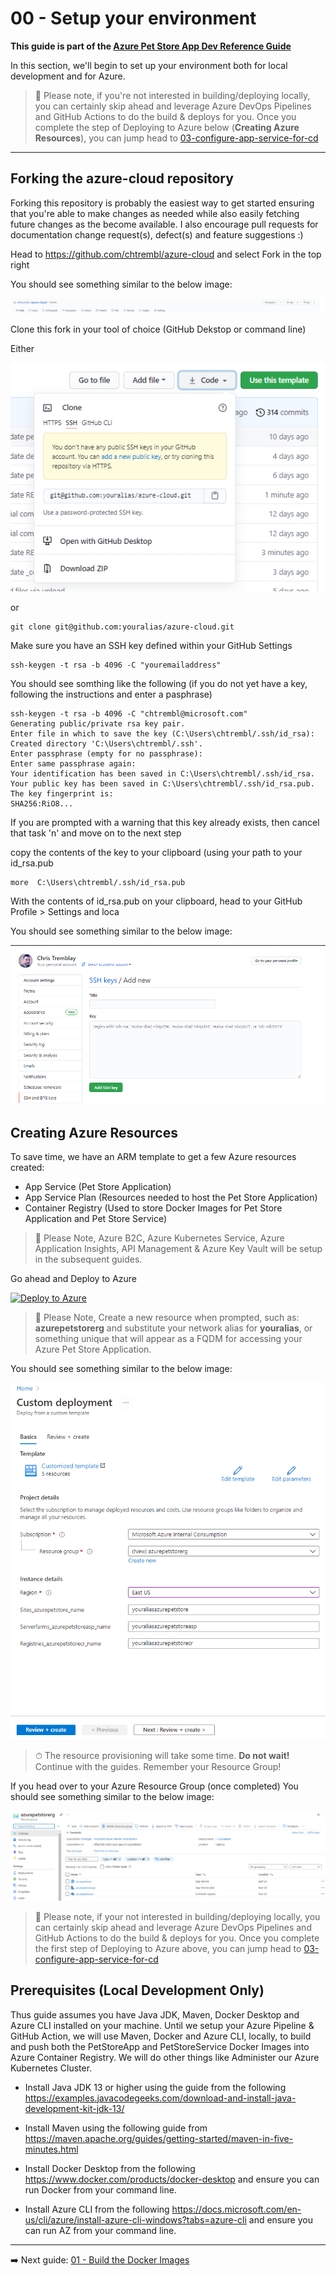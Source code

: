 

# 00 - Setup your environment

__This guide is part of the [Azure Pet Store App Dev Reference Guide](../README.md)__

In this section, we'll begin to set up your environment both for local development and for Azure.

> 📝 Please note, if you're not interested in building/deploying locally, you can certainly skip ahead and leverage Azure DevOps Pipelines and GitHub Actions to do the build & deploys for you. Once you complete the step of Deploying to Azure below (**Creating Azure Resources**), you can jump head to [03-configure-app-service-for-cd](../03-configure-app-service-for-cd/README.md)

---

## Forking the azure-cloud repository

Forking this repository is probably the easiest way to get started ensuring that you're able to make changes as needed while also easily fetching future changes as the become available. I also encourage pull requests for documentation change request(s), defect(s) and feature suggestions :)

Head to https://github.com/chtrembl/azure-cloud and select Fork in the top right

You should see something similar to the below image:

![](images/fork.png)

Clone this fork in your tool of choice (GitHub Dekstop or command line)

Either 

![](images/gh.png)

or

```
git clone git@github.com:youralias/azure-cloud.git
```

Make sure you have an SSH key defined within your GitHub Settings

```
ssh-keygen -t rsa -b 4096 -C "youremailaddress"
```

You should see somthing like the following (if you do not yet have a key, following the instructions and enter a pasphrase) 

```
ssh-keygen -t rsa -b 4096 -C "chtrembl@microsoft.com"
Generating public/private rsa key pair.
Enter file in which to save the key (C:\Users\chtrembl/.ssh/id_rsa):
Created directory 'C:\Users\chtrembl/.ssh'.
Enter passphrase (empty for no passphrase):
Enter same passphrase again:
Your identification has been saved in C:\Users\chtrembl/.ssh/id_rsa.
Your public key has been saved in C:\Users\chtrembl/.ssh/id_rsa.pub.
The key fingerprint is:
SHA256:RiO8...
```

If you are prompted with a warning that this key already exists, then cancel that task 'n' and move on to the next step

copy the contents of the key to your clipboard (using your path to your id_rsa.pub

```
more  C:\Users\chtrembl/.ssh/id_rsa.pub
```

With the contents of id_rsa.pub on your clipboard, head to your GitHub Profile > Settings and loca

You should see something similar to the below image:

![](images/gh2.png)


## Creating Azure Resources

To save time, we have an ARM template to get a few Azure resources created:

 - App Service (Pet Store Application)
 - App Service Plan (Resources needed to host the Pet Store Application)
 - Container Registry (Used to store Docker Images for Pet Store Application and Pet Store Service)
 
> 📝 Please Note, Azure B2C, Azure Kubernetes Service, Azure Application Insights, API Management & Azure Key Vault will be setup in the subsequent guides.

Go ahead and Deploy to Azure

 [![Deploy to Azure](https://aka.ms/deploytoazurebutton)](https://portal.azure.com/#create/Microsoft.Template/uri/https%3A%2F%2Fraw.githubusercontent.com%2Fchtrembl%2Fazure-cloud%2Fmain%2Fpetstore%2F00-setup-your-environment%2Fazuredeploy.json)

> 📝 Please Note, Create a new resource when prompted, such as: **azurepetstorerg** and substitute your network alias for **youralias**, or something unique that will appear as a FQDM for accessing your Azure Pet Store Application.

You should see something similar to the below image:

![](images/deployment.png)

> ⏱ The resource provisioning will take some time. **Do not wait!** Continue with the guides. Remember your Resource Group!

If you head over to your Azure Resource Group (once completed) You should see something similar to the below image:

![](images/deployment2.png)

> 📝 Please note, if your not interested in building/deploying locally, you can certainly skip ahead and leverage Azure DevOps Pipelines and GitHub Actions to do the build & deploys for you. Once you complete the first step of Deploying to Azure above, you can jump head to [03-configure-app-service-for-cd](../03-configure-app-service-for-cd/README.md)

## Prerequisites (Local Development Only)

Thus guide assumes you have Java JDK, Maven, Docker Desktop and Azure CLI installed on your machine. Until we setup your Azure Pipeline & GitHub Action, we will use Maven, Docker and Azure CLI, locally, to build and push both the PetStoreApp and PetStoreService Docker Images into Azure Container Registry. We will do other things like Administer our Azure Kubernetes Cluster.

 - Install Java JDK 13 or higher using the guide from the following https://examples.javacodegeeks.com/download-and-install-java-development-kit-jdk-13/

 - Install Maven using the following guide from https://maven.apache.org/guides/getting-started/maven-in-five-minutes.html
  
 - Install Docker Desktop from the following https://www.docker.com/products/docker-desktop and ensure you can run Docker from your command line.
 
 - Install Azure CLI from the following https://docs.microsoft.com/en-us/cli/azure/install-azure-cli-windows?tabs=azure-cli and ensure you can run AZ from your command line.


---

➡️ Next guide: [01 - Build the Docker Images](../01-build-the-docker-images/README.md)
